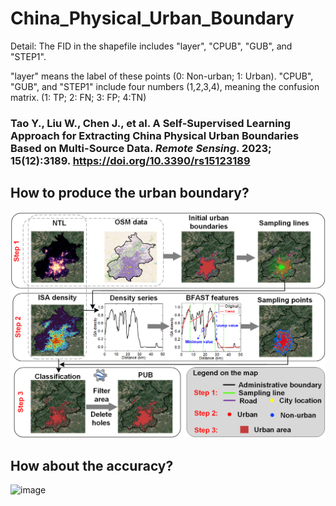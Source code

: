 # China_Physical_Urban_Boundary

Detail:
  The FID in the shapefile includes "layer", "CPUB", "GUB", and "STEP1".

  "layer" means the label of these points (0: Non-urban; 1: Urban).
  "CPUB", "GUB", and "STEP1" include four numbers (1,2,3,4), meaning the confusion matrix. 
  (1: TP; 2: FN; 3: FP; 4:TN)

### Tao Y., Liu W., Chen J., et al. A Self-Supervised Learning Approach for Extracting China Physical Urban Boundaries Based on Multi-Source Data. _Remote Sensing_. 2023; 15(12):3189. https://doi.org/10.3390/rs15123189

## **How to produce the urban boundary?**
![image](https://github.com/yuantaogiser/China_Physical_Urban_Boundary/blob/main/Flowchart.png)

## **How about the accuracy?**
![image](https://github.com/yuantaogiser/China_Physical_Urban_Boundary/blob/main/Comparison.png)
